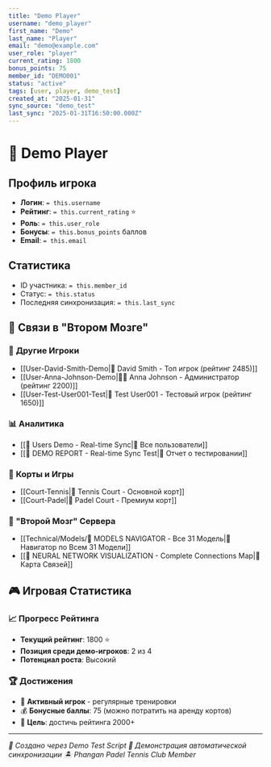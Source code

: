 ```yaml
---
title: "Demo Player"
username: "demo_player"
first_name: "Demo"
last_name: "Player"
email: "demo@example.com"
user_role: "player"
current_rating: 1800
bonus_points: 75
member_id: "DEMO001"
status: "active"
tags: [user, player, demo_test]
created_at: "2025-01-31"
sync_source: "demo_test"
last_sync: "2025-01-31T16:50:00.000Z"
---
```


# 🎾 Demo Player

## Профиль игрока

- **Логин**: `= this.username`
- **Рейтинг**: `= this.current_rating` ⭐
- **Роль**: `= this.user_role`
- **Бонусы**: `= this.bonus_points` баллов
- **Email**: `= this.email`

## Статистика

- ID участника: `= this.member_id`
- Статус: `= this.status`
- Последняя синхронизация: `= this.last_sync`

## 🔗 **Связи в "Втором Мозге"**

### 👥 **Другие Игроки**
- [[User-David-Smith-Demo|🎾 David Smith - Топ игрок (рейтинг 2485)]]
- [[User-Anna-Johnson-Demo|👨‍💼 Anna Johnson - Администратор (рейтинг 2200)]]
- [[User-Test-User001-Test|🎾 Test User001 - Тестовый игрок (рейтинг 1650)]]

### 📊 **Аналитика**
- [[👥 Users Demo - Real-time Sync|👥 Все пользователи]]
- [[🧪 DEMO REPORT - Real-time Sync Test|🧪 Отчет о тестировании]]

### 🎾 **Корты и Игры**
- [[Court-Tennis|🎾 Tennis Court - Основной корт]]
- [[Court-Padel|🏓 Padel Court - Премиум корт]]

### 🧠 **"Второй Мозг" Сервера**
- [[Technical/Models/🧠 MODELS NAVIGATOR - Все 31 Модель|🧠 Навигатор по Всем 31 Модели]]
- [[🧠 NEURAL NETWORK VISUALIZATION - Complete Connections Map|🧠 Карта Связей]]

## 🎮 **Игровая Статистика**

### 📈 **Прогресс Рейтинга**
- **Текущий рейтинг**: 1800 ⭐
- **Позиция среди демо-игроков**: 2 из 4
- **Потенциал роста**: Высокий

### 🏆 **Достижения**
- 🎾 **Активный игрок** - регулярные тренировки
- 💰 **Бонусные баллы**: 75 (можно потратить на аренду кортов)
- 🎯 **Цель**: достичь рейтинга 2000+

---

*📡 Создано через Demo Test Script*
*🧪 Демонстрация автоматической синхронизации*
*🏝️ Phangan Padel Tennis Club Member*
